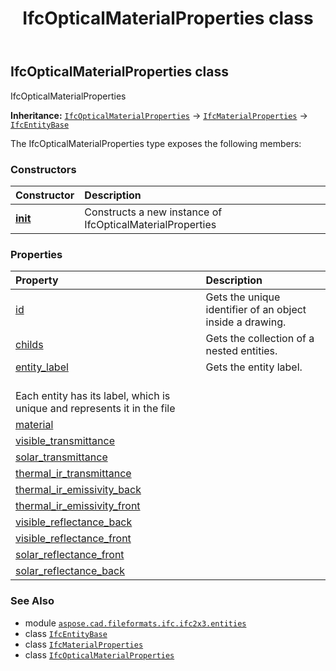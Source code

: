 ﻿---
title: IfcOpticalMaterialProperties class
second_title: Aspose.CAD for Python via .NET API References
description: 
type: docs
weight: 3370
url: /python-net/aspose.cad.fileformats.ifc.ifc2x3.entities/ifcopticalmaterialproperties/
is_root: false
---

## IfcOpticalMaterialProperties class

IfcOpticalMaterialProperties



**Inheritance:** [`IfcOpticalMaterialProperties`](/cad/python-net/aspose.cad.fileformats.ifc.ifc2x3.entities/ifcopticalmaterialproperties) → 
[`IfcMaterialProperties`](/cad/python-net/aspose.cad.fileformats.ifc.ifc2x3.entities/ifcmaterialproperties) → 
[`IfcEntityBase`](/cad/python-net/aspose.cad.fileformats.ifc/ifcentitybase)



The IfcOpticalMaterialProperties type exposes the following members:

### Constructors
| Constructor | Description |
| :- | :- |
| [__init__](/cad/python-net/aspose.cad.fileformats.ifc.ifc2x3.entities/ifcopticalmaterialproperties/__init__/#) | Constructs a new instance of IfcOpticalMaterialProperties |


### Properties
| Property | Description |
| :- | :- |
| [id](/cad/python-net/aspose.cad.fileformats.ifc.ifc2x3.entities/ifcopticalmaterialproperties/id) | Gets the unique identifier of an object inside a drawing. |
| [childs](/cad/python-net/aspose.cad.fileformats.ifc.ifc2x3.entities/ifcopticalmaterialproperties/childs) | Gets the collection of a nested entities. |
| [entity_label](/cad/python-net/aspose.cad.fileformats.ifc.ifc2x3.entities/ifcopticalmaterialproperties/entity_label) | Gets the entity label.<br/>Each entity has its label, which is unique and represents it in the file |
| [material](/cad/python-net/aspose.cad.fileformats.ifc.ifc2x3.entities/ifcopticalmaterialproperties/material) |  |
| [visible_transmittance](/cad/python-net/aspose.cad.fileformats.ifc.ifc2x3.entities/ifcopticalmaterialproperties/visible_transmittance) |  |
| [solar_transmittance](/cad/python-net/aspose.cad.fileformats.ifc.ifc2x3.entities/ifcopticalmaterialproperties/solar_transmittance) |  |
| [thermal_ir_transmittance](/cad/python-net/aspose.cad.fileformats.ifc.ifc2x3.entities/ifcopticalmaterialproperties/thermal_ir_transmittance) |  |
| [thermal_ir_emissivity_back](/cad/python-net/aspose.cad.fileformats.ifc.ifc2x3.entities/ifcopticalmaterialproperties/thermal_ir_emissivity_back) |  |
| [thermal_ir_emissivity_front](/cad/python-net/aspose.cad.fileformats.ifc.ifc2x3.entities/ifcopticalmaterialproperties/thermal_ir_emissivity_front) |  |
| [visible_reflectance_back](/cad/python-net/aspose.cad.fileformats.ifc.ifc2x3.entities/ifcopticalmaterialproperties/visible_reflectance_back) |  |
| [visible_reflectance_front](/cad/python-net/aspose.cad.fileformats.ifc.ifc2x3.entities/ifcopticalmaterialproperties/visible_reflectance_front) |  |
| [solar_reflectance_front](/cad/python-net/aspose.cad.fileformats.ifc.ifc2x3.entities/ifcopticalmaterialproperties/solar_reflectance_front) |  |
| [solar_reflectance_back](/cad/python-net/aspose.cad.fileformats.ifc.ifc2x3.entities/ifcopticalmaterialproperties/solar_reflectance_back) |  |



### See Also
* module [`aspose.cad.fileformats.ifc.ifc2x3.entities`](..)
* class [`IfcEntityBase`](/cad/python-net/aspose.cad.fileformats.ifc/ifcentitybase)
* class [`IfcMaterialProperties`](/cad/python-net/aspose.cad.fileformats.ifc.ifc2x3.entities/ifcmaterialproperties)
* class [`IfcOpticalMaterialProperties`](/cad/python-net/aspose.cad.fileformats.ifc.ifc2x3.entities/ifcopticalmaterialproperties)
